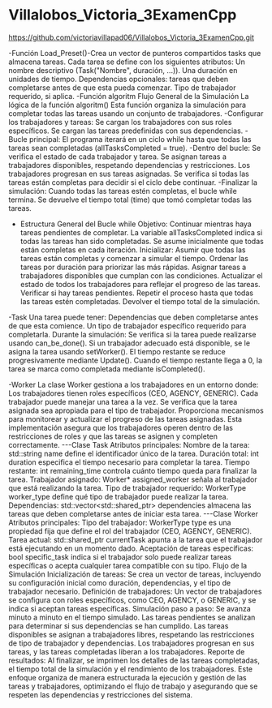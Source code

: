 # Villalobos_Victoria_3ExamenCpp
https://github.com/victoriavillapad06/Villalobos_Victoria_3ExamenCpp.git

-Función Load_Preset()-Crea un vector de punteros compartidos tasks que almacena tareas.
Cada tarea se define con los siguientes atributos:
Un nombre descriptivo (Task("Nombre", duración, ...)).
Una duración en unidades de tiempo.
Dependencias opcionales: tareas que deben completarse antes de que esta pueda comenzar.
Tipo de trabajador requerido, si aplica.
-Función algoritm
Flujo General de la Simulación
La lógica de la función algoritm() Esta función organiza la simulación para completar todas las tareas usando un conjunto de trabajadores.
-Configurar los trabajadores y tareas:
Se cargan los trabajadores con sus roles específicos.
Se cargan las tareas predefinidas con sus dependencias.
-Bucle principal:
El programa iterará en un ciclo while hasta que todas las tareas sean completadas (allTasksCompleted = true).
-Dentro del bucle:
Se verifica el estado de cada trabajador y tarea.
Se asignan tareas a trabajadores disponibles, respetando dependencias y restricciones.
Los trabajadores progresan en sus tareas asignadas.
Se verifica si todas las tareas están completas para decidir si el ciclo debe continuar.
-Finalizar la simulación:
Cuando todas las tareas estén completas, el bucle while termina.
Se devuelve el tiempo total (time) que tomó completar todas las tareas.
- Estructura General del Bucle while
  Objetivo: Continuar mientras haya tareas pendientes de completar.
La variable allTasksCompleted indica si todas las tareas han sido completadas. Se asume inicialmente que todas están completas en cada iteración.
Inicializar: Asumir que todas las tareas están completas y comenzar a simular el tiempo.
Ordenar las tareas por duración para priorizar las más rápidas.
Asignar tareas a trabajadores disponibles que cumplan con las condiciones.
Actualizar el estado de todos los trabajadores para reflejar el progreso de las tareas.
Verificar si hay tareas pendientes.
Repetir el proceso hasta que todas las tareas estén completadas.
Devolver el tiempo total de la simulación.


-Task
Una tarea puede tener:
Dependencias que deben completarse antes de que esta comience.
Un tipo de trabajador específico requerido para completarla.
Durante la simulación:
Se verifica si la tarea puede realizarse usando can_be_done().
Si un trabajador adecuado está disponible, se le asigna la tarea usando setWorker().
El tiempo restante se reduce progresivamente mediante Update().
Cuando el tiempo restante llega a 0, la tarea se marca como completada mediante isCompleted().

-Worker
La clase Worker gestiona a los trabajadores en un entorno donde:
Los trabajadores tienen roles específicos (CEO, AGENCY, GENERIC).
Cada trabajador puede manejar una tarea a la vez.
Se verifica que la tarea asignada sea apropiada para el tipo de trabajador.
Proporciona mecanismos para monitorear y actualizar el progreso de las tareas asignadas.
Esta implementación asegura que los trabajadores operen dentro de las restricciones de roles y que las tareas se asignen y completen correctamente.
---Clase Task
Atributos principales:
Nombre de la tarea: std::string name define el identificador único de la tarea.
Duración total: int duration especifica el tiempo necesario para completar la tarea.
Tiempo restante: int remaining_time controla cuánto tiempo queda para finalizar la tarea.
Trabajador asignado: Worker* assigned_worker señala al trabajador que está realizando la tarea.
Tipo de trabajador requerido: WorkerType worker_type define qué tipo de trabajador puede realizar la tarea.
Dependencias: std::vector<std::shared_ptr<Task>> dependencies almacena las tareas que deben completarse antes de iniciar esta tarea.
---Clase Worker
Atributos principales:
Tipo del trabajador: WorkerType type es una propiedad fija que define el rol del trabajador (CEO, AGENCY, GENERIC).
Tarea actual: std::shared_ptr<Task> currentTask apunta a la tarea que el trabajador está ejecutando en un momento dado.
Aceptación de tareas específicas: bool specific_task indica si el trabajador solo puede realizar tareas específicas o acepta cualquier tarea compatible con su tipo.
Flujo de la Simulación
Inicialización de tareas:
Se crea un vector de tareas, incluyendo su configuración inicial como duración, dependencias, y el tipo de trabajador necesario.
Definición de trabajadores:
Un vector de trabajadores se configura con roles específicos, como CEO, AGENCY, o GENERIC, y se indica si aceptan tareas específicas.
Simulación paso a paso:
Se avanza minuto a minuto en el tiempo simulado.
Las tareas pendientes se analizan para determinar si sus dependencias se han cumplido.
Las tareas disponibles se asignan a trabajadores libres, respetando las restricciones de tipo de trabajador y dependencias.
Los trabajadores progresan en sus tareas, y las tareas completadas liberan a los trabajadores.
Reporte de resultados:
Al finalizar, se imprimen los detalles de las tareas completadas, el tiempo total de la simulación y el rendimiento de los trabajadores.
Este enfoque organiza de manera estructurada la ejecución y gestión de las tareas y trabajadores, optimizando el flujo de trabajo y asegurando que se respeten las dependencias y restricciones del sistema.








